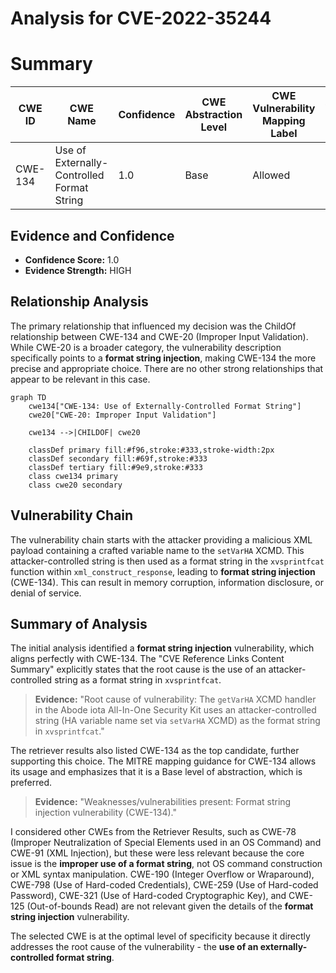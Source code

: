 # Analysis for CVE-2022-35244

# Summary
| CWE ID | CWE Name | Confidence | CWE Abstraction Level | CWE Vulnerability Mapping Label | CWE-Vulnerability Mapping Notes |
|---|---|---|---|---|---|
| CWE-134 | Use of Externally-Controlled Format String | 1.0 | Base | Allowed | Primary CWE |

## Evidence and Confidence

*   **Confidence Score:** 1.0
*   **Evidence Strength:** HIGH

## Relationship Analysis
The primary relationship that influenced my decision was the ChildOf relationship between CWE-134 and CWE-20 (Improper Input Validation). While CWE-20 is a broader category, the vulnerability description specifically points to a **format string injection**, making CWE-134 the more precise and appropriate choice. There are no other strong relationships that appear to be relevant in this case.

```mermaid
graph TD
    cwe134["CWE-134: Use of Externally-Controlled Format String"]
    cwe20["CWE-20: Improper Input Validation"]
    
    cwe134 -->|CHILDOF| cwe20
    
    classDef primary fill:#f96,stroke:#333,stroke-width:2px
    classDef secondary fill:#69f,stroke:#333
    classDef tertiary fill:#9e9,stroke:#333
    class cwe134 primary
    class cwe20 secondary
```

## Vulnerability Chain
The vulnerability chain starts with the attacker providing a malicious XML payload containing a crafted variable name to the `setVarHA` XCMD. This attacker-controlled string is then used as a format string in the `xvsprintfcat` function within `xml_construct_response`, leading to **format string injection** (CWE-134). This can result in memory corruption, information disclosure, or denial of service.

## Summary of Analysis
The initial analysis identified a **format string injection** vulnerability, which aligns perfectly with CWE-134. The "CVE Reference Links Content Summary" explicitly states that the root cause is the use of an attacker-controlled string as a format string in `xvsprintfcat`.

> **Evidence:** "Root cause of vulnerability: The `getVarHA` XCMD handler in the Abode iota All-In-One Security Kit uses an attacker-controlled string (HA variable name set via `setVarHA` XCMD) as the format string in `xvsprintfcat`."

The retriever results also listed CWE-134 as the top candidate, further supporting this choice. The MITRE mapping guidance for CWE-134 allows its usage and emphasizes that it is a Base level of abstraction, which is preferred.

> **Evidence:** "Weaknesses/vulnerabilities present: Format string injection vulnerability (CWE-134)."

I considered other CWEs from the Retriever Results, such as CWE-78 (Improper Neutralization of Special Elements used in an OS Command) and CWE-91 (XML Injection), but these were less relevant because the core issue is the **improper use of a format string**, not OS command construction or XML syntax manipulation. CWE-190 (Integer Overflow or Wraparound), CWE-798 (Use of Hard-coded Credentials), CWE-259 (Use of Hard-coded Password), CWE-321 (Use of Hard-coded Cryptographic Key), and CWE-125 (Out-of-bounds Read) are not relevant given the details of the **format string injection** vulnerability.

The selected CWE is at the optimal level of specificity because it directly addresses the root cause of the vulnerability - the **use of an externally-controlled format string**.